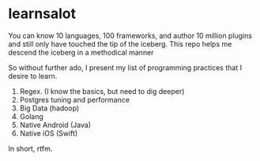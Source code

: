 learnsalot
==========

You can know 10 languages, 100 frameworks, and author 10 million plugins and still only have touched the tip of the iceberg.  This repo helps me descend the iceberg in a methodical manner

So without further ado, I present my list of programming practices that I desire to learn.

1. Regex.  (I know the basics, but need to dig deeper)
2. Postgres tuning and performance
3. Big Data (hadoop)
3. Golang
4. Native Android (Java)
5. Native iOS (Swift)

In short, rtfm.
